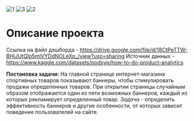 ![1](https://github.com/acumfly/data-analysis/assets/75485157/56418e9a-a3a6-428f-a664-6be3cd991f7b)
![3](https://github.com/acumfly/data-analysis/assets/75485157/ae76623e-0cbf-4758-98f1-1355523b898c)
![2](https://github.com/acumfly/data-analysis/assets/75485157/bafd441d-ea08-4ff5-89b2-0ac8df6214d8)

# Описание проекта
Ссылка на файл дэшборда - https://drive.google.com/file/d/18CtPeTTW-BHjJUtQIp5mlVYDdNOLeXp_/view?usp=sharing
Источник данных - https://www.kaggle.com/datasets/podsyp/how-to-do-product-analytics


**Постановка задачи:**
На главной странице интернет-магазина спортивных товаров показывают баннеры, чтобы стимулировать продажи определенных товаров. При открытии страницы случайным образом отображается один из пяти возможных баннеров, каждый из которых рекламирует определенный товар.
*Задача* - определить эффективность баннеров и другие особенности, от которых зависит поведение пользователей на сайте.
